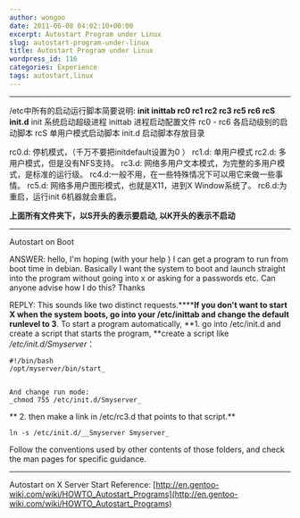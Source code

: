 ```yaml
---
author: wongoo
date: 2011-06-08 04:02:10+00:00
excerpt: Autostart Program under Linux
slug: autostart-program-under-linux
title: Autostart Program under Linux
wordpress_id: 116
categories: Experience
tags: autostart,linux
---
```






* * *



/etc中所有的启动运行脚本简要说明:
**init inittab rc0 rc1 rc2 rc3 rc5 rc6 rcS init.d**
init 系统启动超级进程
inittab 进程启动配置文件
rc0 - rc6 各启动级别的启动脚本
rcS 单用户模式启动脚本
init.d 启动脚本存放目录

rc0.d: 停机模式，（千万不要把initdefault设置为0 ）
rc1.d: 单用户模式
rc2.d: 多用户模式，但是没有NFS支持。
rc3.d: 网络多用户文本模式，为完整的多用户模式，是标准的运行级。
rc4.d:一般不用，在一些特殊情况下可以用它来做一些事情。
rc5.d: 网络多用户图形模式，也就是X11，进到X Window系统了。
rc6.d:为重启，运行init 6机器就会重启。

**上面所有文件夹下，以S开头的表示要启动, 以K开头的表示不启动**



* * *



Autostart on Boot

ANSWER:
hello, I'm hoping (with your help ) I can get a program to run from boot time in debian. Basically I  want  the system to boot and launch straight into the program without  going  into x or asking for a passwords etc.  Can anyone advise how I do  this?  Thanks

REPLY:
This sounds like two distinct requests.******If you don't want to start X  when the system boots, go into your /etc/inittab and change the default  runlevel to 3**.
To start a program automatically,
**1. go into /etc/init.d and create a  script that starts the program,
**create a script like _/etc/init.d/Smyserver_：

    #!/bin/bash
    /opt/myserver/bin/start_


    And change run mode:
    _chmod 755 /etc/init.d/Smyserver_

**
2. then make a link in /etc/rc3.d that  points to that script.**

    ln -s /etc/init.d/__Smyserver Smyserver_

Follow the conventions used by other contents of  those folders, and check the man pages for specific guidance.



* * *



Autostart on X Server Start
Reference: [http://en.gentoo-wiki.com/wiki/HOWTO_Autostart_Programs](http://en.gentoo-wiki.com/wiki/HOWTO_Autostart_Programs)


